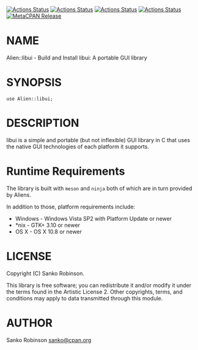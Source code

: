[![Actions Status](https://github.com/sanko/alien-libui/actions/workflows/linux.yaml/badge.svg)](https://github.com/sanko/alien-libui/actions) [![Actions Status](https://github.com/sanko/alien-libui/actions/workflows/windows.yaml/badge.svg)](https://github.com/sanko/alien-libui/actions) [![Actions Status](https://github.com/sanko/alien-libui/actions/workflows/osx.yaml/badge.svg)](https://github.com/sanko/alien-libui/actions) [![Actions Status](https://github.com/sanko/alien-libui/actions/workflows/freebsd.yaml/badge.svg)](https://github.com/sanko/alien-libui/actions) [![MetaCPAN Release](https://badge.fury.io/pl/Alien-libui.svg)](https://metacpan.org/release/Alien-libui)
# NAME

Alien::libui - Build and Install libui: A portable GUI library

# SYNOPSIS

    use Alien::libui;

# DESCRIPTION

libui is a simple and portable (but not inflexible) GUI library in C that uses
the native GUI technologies of each platform it supports.

# Runtime Requirements

The library is built with `meson` and `ninja` both of which are in turn
provided by Aliens.

In addition to those, platform requirements include:

- Windows - Windows Vista SP2 with Platform Update or newer
- \*nix - GTK+ 3.10 or newer
- OS X - OS X 10.8 or newer

# LICENSE

Copyright (C) Sanko Robinson.

This library is free software; you can redistribute it and/or modify it under
the terms found in the Artistic License 2. Other copyrights, terms, and
conditions may apply to data transmitted through this module.

# AUTHOR

Sanko Robinson <sanko@cpan.org>
